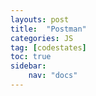 ```yaml
---
layouts: post
title:  "Postman"
categories: JS
tag: [codestates]
toc: true
sidebar:
    nav: "docs"
---
```


